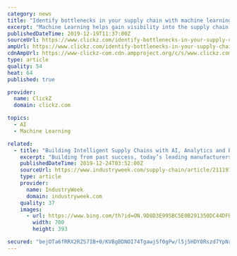 ```yaml
---
category: news
title: "Identify bottlenecks in your supply chain with machine learning"
excerpt: "Machine Learning helps gain visibility into the supply chain to determine where forthcoming bottlenecks can occur. Another way Machine Learning is helping is by reducing costs and improving response time. Machine learning also has the power to better manage and maintain the supply chain assets. Machine Learning provides real-time monitoring ..."
publishedDateTime: 2019-12-19T11:37:00Z
sourceUrl: https://www.clickz.com/identify-bottlenecks-in-your-supply-chain-with-machine-learning/258910/
ampUrl: https://www.clickz.com/identify-bottlenecks-in-your-supply-chain-with-machine-learning/258910/amp/
cdnAmpUrl: https://www-clickz-com.cdn.ampproject.org/c/s/www.clickz.com/identify-bottlenecks-in-your-supply-chain-with-machine-learning/258910/amp/
type: article
quality: 54
heat: 64
published: true

provider:
  name: ClickZ
  domain: clickz.com

topics:
  - AI
  - Machine Learning

related:
  - title: "Building Intelligent Supply Chains with AI, Analytics and Blockchain"
    excerpt: "Building from past success, today’s leading manufacturers are using these new technologies, like artificial intelligence (AI), analytics and blockchain, to help them improve visibility, avoid disruption, respond more rapidly and build better supply chains. Improve Visibility to Avoid Disruption Whether it is a parts shortage or goods stuck ..."
    publishedDateTime: 2019-12-24T03:52:00Z
    sourceUrl: https://www.industryweek.com/supply-chain/article/21119188/building-intelligent-supply-chains-with-ai-analytics-and-blockchain
    type: article
    provider:
      name: IndustryWeek
      domain: industryweek.com
    quality: 37
    images:
      - url: https://www.bing.com/th?id=ON.9D8D3E995BC5E0B291350DC44DFB7CB0
        width: 700
        height: 393

secured: "bejOTa6fRRX2RZS7IB+0/KVBgBDNOI74TgawjSf0gPw/l5j5HDY8Rszd7YpNrowQ2vT8rFnKcaHtp0FMRXVukq79mcRU3ojXRpn//38ww/tIj2T1Qq8tJba3WeXwQaopLW2xZr2luAY+bKKMxYPe0xRNYStIlw8OOX1VpV35Af2Po+Udfmtee5Zow7KrouR+AdtTfOKW40ustzKAVwnoEml1dhkwsSHeRSxexEZd38eOuHW2ZmsLr+g5WmsOdI4mPhvmoCxMezfF5rtX9KNZJQ==;rX5fEDSIdKEdt3um5CSJrQ=="
---
```



